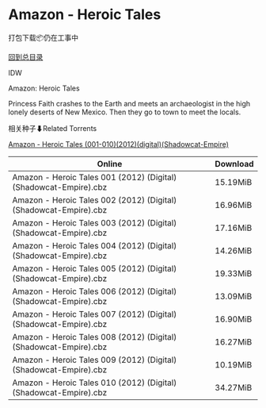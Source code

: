 # Amazon - Heroic Tales

打包下载📦仍在工事中

[回到总目录](/Catalogs.md)

IDW

Amazon: Heroic Tales

Princess Faith crashes to the Earth and meets an archaeologist in the high lonely deserts of New Mexico. Then they go to town to meet the locals. 





相关种子⬇Related Torrents

[Amazon - Heroic Tales (001-010)(2012)(digital)(Shadowcat-Empire)](https://github.com/alicewish/markdown/blob/master/torrent/Amazon---Heroic-Tales--001-010--2012--digital--Shadowcat-Empire.md)

Online | Download
--- | ---
Amazon - Heroic Tales 001 (2012) (Digital) (Shadowcat-Empire).cbz | 15.19MiB
Amazon - Heroic Tales 002 (2012) (Digital) (Shadowcat-Empire).cbz | 16.96MiB
Amazon - Heroic Tales 003 (2012) (Digital) (Shadowcat-Empire).cbz | 17.16MiB
Amazon - Heroic Tales 004 (2012) (Digital) (Shadowcat-Empire).cbz | 14.26MiB
Amazon - Heroic Tales 005 (2012) (Digital) (Shadowcat-Empire).cbz | 19.33MiB
Amazon - Heroic Tales 006 (2012) (Digital) (Shadowcat-Empire).cbz | 13.09MiB
Amazon - Heroic Tales 007 (2012) (Digital) (Shadowcat-Empire).cbz | 16.90MiB
Amazon - Heroic Tales 008 (2012) (Digital) (Shadowcat-Empire).cbz | 16.27MiB
Amazon - Heroic Tales 009 (2012) (Digital) (Shadowcat-Empire).cbz | 10.19MiB
Amazon - Heroic Tales 010 (2012) (Digital) (Shadowcat-Empire).cbz | 34.27MiB